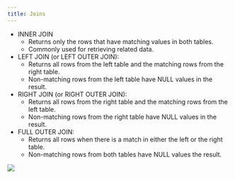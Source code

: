 ```yaml
---
title: Joins
---
```


- INNER JOIN
	- Returns only the rows that have matching values in both tables.
	- Commonly used for retrieving related data.
- LEFT JOIN (or LEFT OUTER JOIN):
	- Returns all rows from the left table and the matching rows from the right table.
	- Non-matching rows from the left table have NULL values in the result.
- RIGHT JOIN (or RIGHT OUTER JOIN):
	- Returns all rows from the right table and the matching rows from the left table.
	- Non-matching rows from the right table have NULL values in the result.
- FULL OUTER JOIN:
	- Returns all rows when there is a match in either the left or the right table.
	- Non-matching rows from both tables have NULL values the result.

![](../attachments/cleanshot-2024-09-15-at-0855332x.png)
